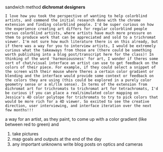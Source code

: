 sandwich method
**dichromat designers**

	I love how you took the perspective of wanting to help colorblind artists, and commend the initial research done with the chrome extension and finding colorblind people. I'd be super curious on how the experience creating art differs for regular colorblind people versus colorblind artists, where artists have much more pressure on them to produce work that can be appreciated and sold to a trichromat viewer. I'm not sure how much literature there is on this already, but if there was a way for you to interview artists, I would be extremely curious what the takeaways from those are (there could be something worth publishing into a blog post/transcript here for the class)! In thinking of the word 'harmoniousness' for art, I wonder if theres some sort of chat/visual interface an artist can use to get feedback on the colors of their piece. For example, if they could select a snippet of the screen with their mouse where theres a certain color gradient or blending and the interface would provide some context or feedback on the colors they are using (this could be explored in a purely color geometry sense or a ml/llm sense). In terms of the extension from dichromat art for trichromats to trichromat art for tetrachromats, I'd be curious if you can place a real/simulated color mapping on Jessica's 4D color polytope for trichromats to try to pick colors that would be more rich for a 4D viewer. So excited to see the creative direction, user interviewing, and interface iteration over the next few months!!!
	
  
  a way for an artist, as they paint, to come up with a color gradient (like between red to green) and 





1. take pictures
2. map goals and outputs at the end of the day
3. any important unknowns 
write blog posts on optics and cameras